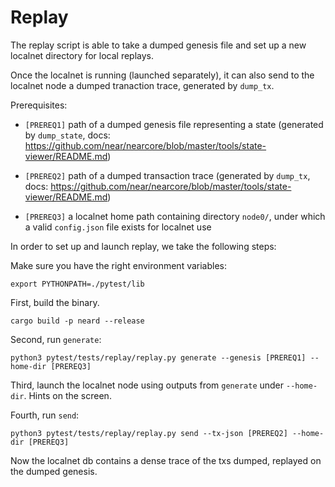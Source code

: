 # Replay

The replay script is able to take a dumped genesis file and set up a new localnet directory for local replays.

Once the localnet is running (launched separately), it can also send to the localnet node a dumped tranaction trace, generated by `dump_tx`.

Prerequisites:

* `[PREREQ1]` path of a dumped genesis file representing a state (generated by `dump_state`, docs: https://github.com/near/nearcore/blob/master/tools/state-viewer/README.md)

* `[PREREQ2]` path of a dumped transaction trace (generated by `dump_tx`, docs: https://github.com/near/nearcore/blob/master/tools/state-viewer/README.md)

* `[PREREQ3]` a localnet home path containing directory `node0/`, under which a valid `config.json` file exists for localnet use


In order to set up and launch replay, we take the following steps:

Make sure you have the right environment variables:
```shell
export PYTHONPATH=./pytest/lib
```

First, build the binary.
```shell
cargo build -p neard --release
```

Second, run `generate`:
```shell
python3 pytest/tests/replay/replay.py generate --genesis [PREREQ1] --home-dir [PREREQ3]
```

Third, launch the localnet node using outputs from `generate` under `--home-dir`. Hints on the screen.

Fourth, run `send`:
```shell
python3 pytest/tests/replay/replay.py send --tx-json [PREREQ2] --home-dir [PREREQ3]
```

Now the localnet db contains a dense trace of the txs dumped, replayed on the dumped genesis.
